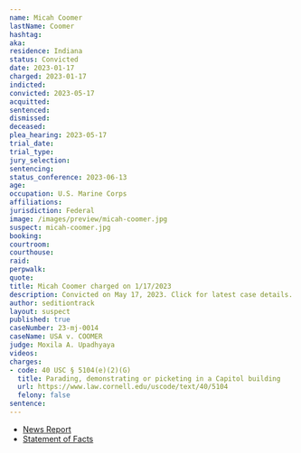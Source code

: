 ```yaml
---
name: Micah Coomer
lastName: Coomer
hashtag: 
aka:
residence: Indiana
status: Convicted
date: 2023-01-17
charged: 2023-01-17
indicted:
convicted: 2023-05-17
acquitted:
sentenced:
dismissed:
deceased:
plea_hearing: 2023-05-17
trial_date:
trial_type:
jury_selection:
sentencing:
status_conference: 2023-06-13
age:
occupation: U.S. Marine Corps
affiliations:
jurisdiction: Federal
image: /images/preview/micah-coomer.jpg
suspect: micah-coomer.jpg
booking:
courtroom:
courthouse:
raid:
perpwalk:
quote:
title: Micah Coomer charged on 1/17/2023
description: Convicted on May 17, 2023. Click for latest case details.
author: seditiontrack
layout: suspect
published: true
caseNumber: 23-mj-0014
caseName: USA v. COOMER
judge: Moxila A. Upadhyaya
videos:
charges:
- code: 40 USC § 5104(e)(2)(G)
  title: Parading, demonstrating or picketing in a Capitol building
  url: https://www.law.cornell.edu/uscode/text/40/5104
  felony: false
sentence:
---
```

- [News Report](https://lawandcrime.com/u-s-capitol-breach/im-waiting-for-the-boogaloo-three-active-duty-marines-charged-with-breaching-the-capitol-on-jan-6/)
- [Statement of Facts](https://s3.documentcloud.org/documents/23580778/abate-coomer-hellonen-jan-6-statement-of-facts.pdf)
